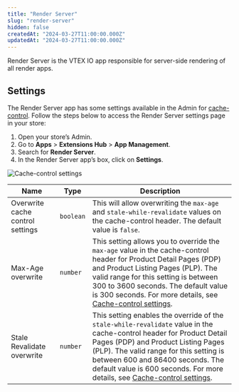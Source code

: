 ```yaml
---
title: "Render Server"
slug: "render-server"
hidden: false
createdAt: "2024-03-27T11:00:00.000Z"
updatedAt: "2024-03-27T11:00:00.000Z"
---
```

Render Server is the VTEX IO app responsible for server-side rendering of all render apps.

## Settings

The Render Server app has some settings available in the Admin for [cache-control](https://developers.vtex.com/docs/guides/cache-control-settings). Follow the steps below to access the Render Server settings page in your store:

1. Open your store’s Admin.
2. Go to **Apps** > **Extensions Hub** > **App Management**.
3. Search for **Render Server**.
4. In the Render Server app’s box, click on <i class="fa fa-gear"></i> **Settings**.

![Cache-control settings](https://cdn.jsdelivr.net/gh/vtexdocs/dev-portal-content@main/images/cache-control-settings.jpg)

|Name|Type|Description|
|-|-|-|
|Overwrite cache control settings|`boolean`|This will allow overwriting the `max-age` and `stale-while-revalidate` values on the cache-control header. The default value is `false`.|
|Max-Age overwrite|`number`|This setting allows you to override the `max-age` value in the cache-control header for Product Detail Pages (PDP) and Product Listing Pages (PLP). The valid range for this setting is between 300 to 3600 seconds. The default value is 300 seconds. For more details, see [Cache-control settings](https://developers.vtex.com/docs/guides/cache-control-settings).|
|Stale Revalidate overwrite|`number`|This setting enables the override of the `stale-while-revalidate` value in the cache-control header for Product Detail Pages (PDP) and Product Listing Pages (PLP). The valid range for this setting is between 600 and 86400 seconds. The default value is 600 seconds. For more details, see [Cache-control settings](https://developers.vtex.com/docs/guides/cache-control-settings).|
